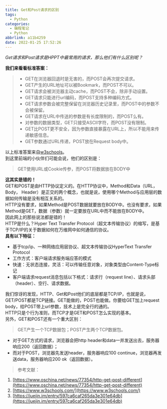 ```yaml
---
title: Get和Post请求的区别
tags:
  - Python
categories:
  - 编程笔记
  - Python
abbrlink: a11b4259
date: 2022-01-25 17:52:26
---
```


_Get请求和Post请求是HPPT中最常用的请求，那么他们有什么区别呢？_<br />

<!-- more -->

**我们来看看标准答案：**

> - GET在浏览器回退时是无害的，而POST会再次提交请求。
> - GET产生的URL地址可以被Bookmark，而POST不可以。
> - GET请求会被浏览器主动cache，而POST不会，除非手动设置。
> - GET请求只能进行url编码，而POST支持多种编码方式。
> - GET请求参数会被完整保留在浏览器历史记录里，而POST中的参数不会被保留。
> - GET请求在URL中传送的参数是有长度限制的，而POST么有。
> - 对参数的数据类型，GET只接受ASCII字符，而POST没有限制。
> - GET比POST更不安全，因为参数直接暴露在URL上，所以不能用来传递敏感信息。
> - GET参数通过URL传递，POST放在Request body中。

以上标准答案来自[w3schools](https://www.w3schools.com/)。<br />到这里前端的小伙伴们可能会说，他们的区别是：
> GET使用URL或Cookie传参，而POST将数据放在BODY中

**这其实是错的！**<br />GET和POST是由HTTP协议定义的。在HTTP协议中，Method和Data（URL， Body， Header）是正交的两个概念，也就是说，使用哪个Method与应用层的数据如何传输是没有相互关系的。<br />HTTP没有要求，如果Method是POST数据就要放在BODY中。也没有要求，如果Method是GET，数据（参数）就一定要放在URL中而不能放在BODY中。<br />因此网上的那些说法都是错的！<br />HTTP是什么？Hyper Text Transfer Protocol（超文本传输协议）的缩写，是基于TCP/IP的关于数据如何在万维网中如何通信的协议。<br />**具有以下特征：**

- 基于tcp/ip、一种网络应用层协议、超文本传输协议HyperText Transfer Protocol
- 工作方式：客户端请求服务端应答的模式
- 快速：无状态连接，灵活：可以传输任意对象，对象类型由Content-Type标记
- 客户端请求request消息包括以下格式：请求行（request line）、请求头部（header）、空行、请求数据。

我们惊讶的发现，HTTP、Get和Post他们的底层都是TCP/IP，也就是说，GET/POST都是TCP链接。GET能做的，POST也能做。你要给GET加上request body，给POST带上url参数，技术上是完全行的通的。<br />HTTP只是个行为准则，而TCP才是GET和POST怎么实现的基本。<br />另外，GET和POST还有一个重大区别：
> GET产生一个TCP数据包；POST产生两个TCP数据包。

- 对于GET方式的请求，浏览器会把http header和data一并发送出去，服务器响应200（返回数据）；
- 而对于POST，浏览器先发送header，服务器响应100 continue，浏览器再发送data，服务器响应200 ok（返回数据）。
> 参考文献：

1. [https://www.oschina.net/news/77354/http-get-post-different](https://www.oschina.net/news/77354/http-get-post-different)
1. [https://www.w3schools.com/](https://www.w3schools.com/)
1. [https://juejin.im/entry/597ca6caf265da3e301e64db](https://juejin.im/entry/597ca6caf265da3e301e64db)
